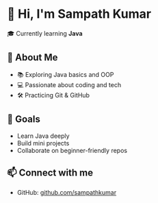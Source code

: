 # 👋 Hi, I'm Sampath Kumar

🎓 Currently learning **Java**

## 🚀 About Me
- 📚 Exploring Java basics and OOP
- 💻 Passionate about coding and tech
- 🛠️ Practicing Git & GitHub

## 📌 Goals
- Learn Java deeply
- Build mini projects
- Collaborate on beginner-friendly repos

## 📫 Connect with me
- GitHub: [github.com/sampathkumar](https://github.com/sampathkumar)
